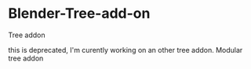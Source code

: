 # Blender-Tree-add-on
Tree addon

this is deprecated, I'm curently working on an other tree addon. Modular tree addon
